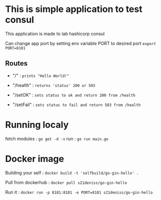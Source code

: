 # This is simple application to test consul

This application is made to lab hashicorp consul

Can change app port by setting env variable PORT to desired port `export PORT=8181`

## Routes

* 	"/" : `prints "Hello World!"`

* "/health" : `returns 'status' 200 or 503`

* "/setOK" : `sets status to ok and return 200 from /health`

* "/setFail" : `sets status to fail and return 503 from /health`


# Running localy

fetch modules : `go get -d -v`
run : `go run main.go`

# Docker image

Building your self : `docker build -t 'selfbuild/go-gin-hello' .`

Pull from dockerhub : `docker pull s21deniss/go-gin-hello`

Run it : `docker run -p 8181:8181 -e PORT=8181 s21deniss/go-gin-hello`

